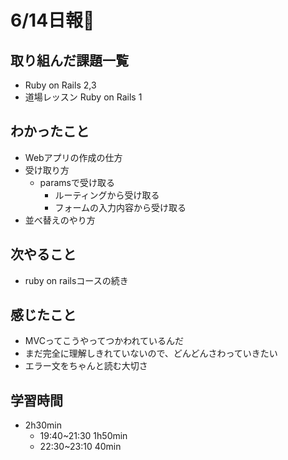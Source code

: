 # 6/14日報🐶

## 取り組んだ課題一覧

* Ruby on Rails 2,3
* 道場レッスン Ruby on Rails 1

## わかったこと

* Webアプリの作成の仕方
* 受け取り方
  * paramsで受け取る
    * ルーティングから受け取る
    * フォームの入力内容から受け取る
* 並べ替えのやり方

## 次やること

* ruby on railsコースの続き

## 感じたこと

* MVCってこうやってつかわれているんだ
* まだ完全に理解しきれていないので、どんどんさわっていきたい
* エラー文をちゃんと読む大切さ

## 学習時間

* 2h30min
  * 19:40~21:30 1h50min
  * 22:30~23:10 40min